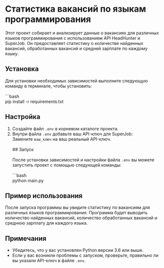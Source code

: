 # Статистика вакансий по языкам программирования

Этот проект собирает и анализирует данные о вакансиях для различных языков программирования с использованием API HeadHunter и SuperJob. Он предоставляет статистику о количестве найденных вакансий, обработанных вакансий и средней зарплате по каждому языку.

## Установка

Для установки необходимых зависимостей выполните следующую команду в терминале, чтобы установить:<br><br>```bash<br>pip install -r requirements.txt


## Настройка

1. Создайте файл `.env` в корневом каталоге проекта.
2. Внутри файла `.env` добавьте ваш API-ключ для SuperJob:
<br>Замените `ваш_ключ` на ваш реальный API-ключ.<br><br>## Запуск<br><br>После установки зависимостей и настройки файла `.env` вы можете запустить проект с помощью следующей команды:<br><br>```bash<br>python main.py
## Пример использования

После запуска программы вы увидите статистику по вакансиям для различных языков программирования. Программа будет выводить количество найденных вакансий, количество обработанных вакансий и среднюю зарплату для каждого языка.

## Примечания

- Убедитесь, что у вас установлен Python версии 3.6 или выше.
- Если у вас возникли проблемы с запуском, проверьте, правильно ли вы указали API-ключ в файле `.env`.
